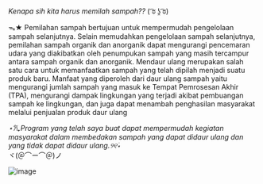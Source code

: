 *Kenapa sih kita harus memilah sampah??* ( ͡ಠ ʖ̯ ͡ಠ) 

ᯓ★ Pemilahan sampah bertujuan untuk mempermudah pengelolaan sampah selanjutnya. Selain memudahkan pengelolaan sampah selanjutnya, pemilahan sampah organik dan anorganik dapat mengurangi pencemaran udara yang diakibatkan oleh penumpukan sampah yang masih tercampur antara sampah organik dan anorganik.
Mendaur ulang merupakan salah satu cara untuk memanfaatkan sampah yang telah dipilah menjadi suatu produk baru. Manfaat yang diperoleh dari daur ulang sampah yaitu mengurangi jumlah sampah yang masuk ke Tempat Pemrosesan Akhir (TPA), mengurangi dampak lingkungan yang terjadi akibat pembuangan sampah ke lingkungan, dan juga dapat menambah penghasilan masyarakat melalui penjualan produk daur ulang

*⋆𐙚₊Program yang telah saya buat dapat mempermudah kegiatan masyarakat dalam membedakan sampah yang dapat didaur ulang dan yang tidak dapat didaur ulang.୨୧࣪⋆*   
ヾ(＠⌒ー⌒＠)ノ

![image](https://github.com/user-attachments/assets/598f95ab-35fc-453a-b716-7e911ceca91b)
